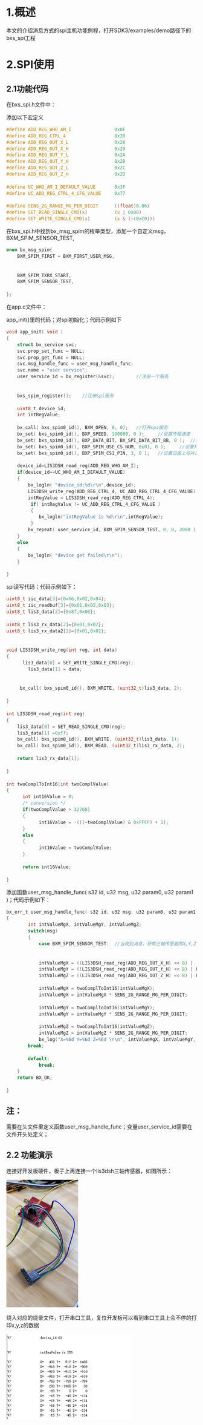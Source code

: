 # 1.概述

​		本文的介绍消息方式的spi主机功能例程，打开SDK3/examples/demo路径下的bxs_spi工程



# 2.SPI使用

## 2.1功能代码

在bxs_spi.h文件中：

添加以下宏定义

```c
#define ADD_REG_WHO_AM_I				0x0F
#define ADD_REG_CTRL_4					0x20
#define ADD_REG_OUT_X_L					0x28
#define ADD_REG_OUT_X_H					0x29
#define ADD_REG_OUT_Y_L					0x2A
#define ADD_REG_OUT_Y_H					0x2B
#define ADD_REG_OUT_Z_L					0x2C
#define ADD_REG_OUT_Z_H					0x2D

#define UC_WHO_AM_I_DEFAULT_VALUE		0x3F
#define UC_ADD_REG_CTRL_4_CFG_VALUE		0x77

#define SENS_2G_RANGE_MG_PER_DIGIT		((float)0.06)
#define SET_READ_SINGLE_CMD(x)			(x | 0x80)
#define SET_WRITE_SINGLE_CMD(x)			(x & (~(0xC0)))
```

在bxs_spi.h中找到bx_msg_spim的枚举类型，添加一个自定义msg，BXM_SPIM_SENSOR_TEST,

```c
enum bx_msg_spim{
    BXM_SPIM_FIRST = BXM_FIRST_USER_MSG,
    

    BXM_SPIM_TXRX_START,
    BXM_SPIM_SENSOR_TEST,

};
```

在app.c文件中：

app_init()里的代码；对spi初始化；代码示例如下

```c
void app_init( void )
{
	struct bx_service svc;
	svc.prop_set_func = NULL;
	svc.prop_get_func = NULL;
	svc.msg_handle_func = user_msg_handle_func;
	svc.name = "user service";
	user_service_id = bx_register(&svc);		//注册一个服务
	

	bxs_spim_register();	//注册spi服务
	
	uint8_t device_id;
	int intRegValue;
	
	bx_call( bxs_spim0_id(), BXM_OPEN, 0, 0);	//打开spi服务
	bx_set( bxs_spim0_id(), BXP_SPEED, 100000, 0 );		//设置传输速度
	bx_set( bxs_spim0_id(), BXP_DATA_BIT, BX_SPI_DATA_BIT_8B, 0 );	//设置数据为8bit
	bx_set( bxs_spim0_id(), BXP_SPIM_USE_CS_NUM, 0x01, 0 );		//设置片选引脚( 0x01->cs0 0x02->cs1)
	bx_set( bxs_spim0_id(), BXP_SPIM_CS1_PIN, 3, 0 );	//设置设备上与片选引脚与之对应的引脚( 3->cs0 2->cs1 )
	
	device_id=LIS3DSH_read_reg(ADD_REG_WHO_AM_I);
	if(device_id==UC_WHO_AM_I_DEFAULT_VALUE)
	{
		bx_logln( "device_id:%d\r\n",device_id);
		LIS3DSH_write_reg(ADD_REG_CTRL_4, UC_ADD_REG_CTRL_4_CFG_VALUE);	
		intRegValue = LIS3DSH_read_reg(ADD_REG_CTRL_4);
		 if( intRegValue != UC_ADD_REG_CTRL_4_CFG_VALUE )
		 {
			bx_logln("intRegValue is %d\r\n",intRegValue);
		 }
		bx_repeat( user_service_id, BXM_SPIM_SENSOR_TEST, 0, 0, 2000 );		//循环向服务发送消息
	}
	else
	{
		bx_logln( "device get failed\r\n");
	}

}
```

spi读写代码；代码示例如下：

```c
uint8_t iic_data[3]={0x66,0x02,0x04};
uint8_t iic_readbuf[3]={0x01,0x02,0x03};
uint8_t lis3_data[2]={0x8f,0x00};

uint8_t lis3_rx_data[2]={0x01,0x02};
uint8_t lis3_rx_data2[2]={0x01,0x02};


void LIS3DSH_write_reg(int reg, int data)
{
	  lis3_data[0] = SET_WRITE_SINGLE_CMD(reg);
		lis3_data[1] = data;
	

	 bx_call( bxs_spim0_id(), BXM_WRITE, (uint32_t)lis3_data, 2);

}

int LIS3DSH_read_reg(int reg)
{	
    lis3_data[0] = SET_READ_SINGLE_CMD(reg);
	lis3_data[1] =0xff;
	bx_call( bxs_spim0_id(), BXM_WRITE, (uint32_t)lis3_data, 1);
	bx_call( bxs_spim0_id(), BXM_READ, (uint32_t)lis3_rx_data, 2);

    return lis3_rx_data[1];

}

int twoComplToInt16(int twoComplValue)
{
	  int int16Value = 0;
	  /* conversion */
	  if(twoComplValue > 32768)
	  {
		    int16Value = -(((~twoComplValue) & 0xFFFF) + 1);
	  }
	  else
	  {
		    int16Value = twoComplValue;
	  }

	  return int16Value;

}
```

添加函数user_msg_handle_func( s32 id, u32 msg, u32 param0, u32 param1 )；代码示例如下：

```c
bx_err_t user_msg_handle_func( s32 id, u32 msg, u32 param0, u32 param1 )
{
		int intValueMgX, intValueMgY, intValueMgZ;
		switch(msg)
		{
			case BXM_SPIM_SENSOR_TEST:	//当收到消息，获取三轴传感器的X,Y,Z值
			

			intValueMgX = ((LIS3DSH_read_reg(ADD_REG_OUT_X_H) << 8) | 	LIS3DSH_read_reg(ADD_REG_OUT_X_L));
			intValueMgY = ((LIS3DSH_read_reg(ADD_REG_OUT_Y_H) << 8) | LIS3DSH_read_reg(ADD_REG_OUT_Y_L));
			intValueMgZ = ((LIS3DSH_read_reg(ADD_REG_OUT_Z_H) << 8) | LIS3DSH_read_reg(ADD_REG_OUT_Z_L));
		
			intValueMgX = twoComplToInt16(intValueMgX);
			intValueMgX = intValueMgX * SENS_2G_RANGE_MG_PER_DIGIT;
	
			intValueMgY = twoComplToInt16(intValueMgY);
			intValueMgY = intValueMgY * SENS_2G_RANGE_MG_PER_DIGIT;
	
			intValueMgZ = twoComplToInt16(intValueMgZ);
			intValueMgZ = intValueMgZ * SENS_2G_RANGE_MG_PER_DIGIT;
			bx_log("X=%6d Y=%6d Z=%6d \r\n", intValueMgX, intValueMgY, intValueMgZ);
		break;
		
		default:
			break;
	}
	return BX_OK;

}
```

## 注：

需要在头文件里定义函数user_msg_handle_func；变量user_service_id需要在文件开头处定义；

## 2.2 功能演示

连接好开发板硬件，板子上再连接一个lis3dsh三轴传感器，如图所示：

<img src="image-20210308152005431.png" alt="image-20210308152005431" style="zoom: 33%;" />

烧入对应的烧录文件，打开串口工具，复位开发板可以看到串口工具上会不停的打印x,y,z的数据

<img src="image-20210308152236358.png" alt="image-20210308152236358" style="zoom: 80%;" />